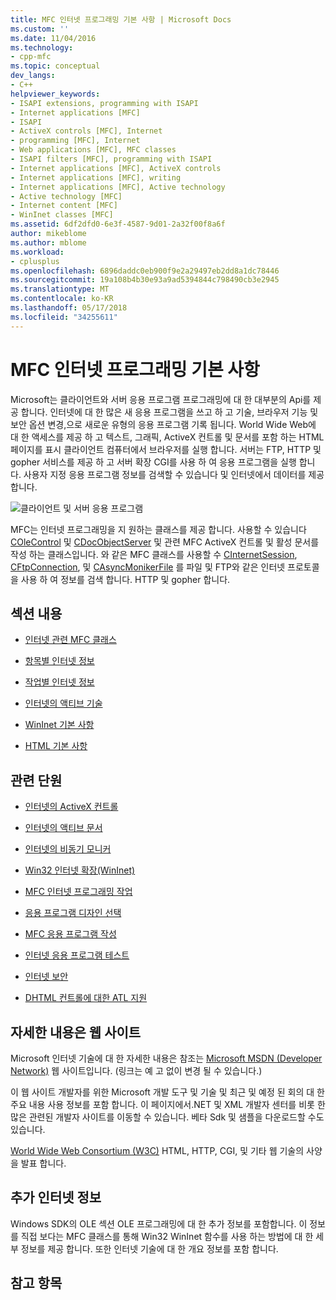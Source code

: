 ```yaml
---
title: MFC 인터넷 프로그래밍 기본 사항 | Microsoft Docs
ms.custom: ''
ms.date: 11/04/2016
ms.technology:
- cpp-mfc
ms.topic: conceptual
dev_langs:
- C++
helpviewer_keywords:
- ISAPI extensions, programming with ISAPI
- Internet applications [MFC]
- ISAPI
- ActiveX controls [MFC], Internet
- programming [MFC], Internet
- Web applications [MFC], MFC classes
- ISAPI filters [MFC], programming with ISAPI
- Internet applications [MFC], ActiveX controls
- Internet applications [MFC], writing
- Internet applications [MFC], Active technology
- Active technology [MFC]
- Internet content [MFC]
- WinInet classes [MFC]
ms.assetid: 6df2dfd0-6e3f-4587-9d01-2a32f00f8a6f
author: mikeblome
ms.author: mblome
ms.workload:
- cplusplus
ms.openlocfilehash: 6896daddc0eb900f9e2a29497eb2dd8a1dc78446
ms.sourcegitcommit: 19a108b4b30e93a9ad5394844c798490cb3e2945
ms.translationtype: MT
ms.contentlocale: ko-KR
ms.lasthandoff: 05/17/2018
ms.locfileid: "34255611"
---
```

# <a name="mfc-internet-programming-basics"></a>MFC 인터넷 프로그래밍 기본 사항
Microsoft는 클라이언트와 서버 응용 프로그램 프로그래밍에 대 한 대부분의 Api를 제공 합니다. 인터넷에 대 한 많은 새 응용 프로그램을 쓰고 하 고 기술, 브라우저 기능 및 보안 옵션 변경,으로 새로운 유형의 응용 프로그램 기록 됩니다. World Wide Web에 대 한 액세스를 제공 하 고 텍스트, 그래픽, ActiveX 컨트롤 및 문서를 포함 하는 HTML 페이지를 표시 클라이언트 컴퓨터에서 브라우저를 실행 합니다. 서버는 FTP, HTTP 및 gopher 서비스를 제공 하 고 서버 확장 CGI를 사용 하 여 응용 프로그램을 실행 합니다. 사용자 지정 응용 프로그램 정보를 검색할 수 있습니다 및 인터넷에서 데이터를 제공 합니다.  
  
 ![클라이언트 및 서버 응용 프로그램](../mfc/media/vc38bq1.gif "vc38bq1")  
  
 MFC는 인터넷 프로그래밍을 지 원하는 클래스를 제공 합니다. 사용할 수 있습니다 [COleControl](../mfc/reference/colecontrol-class.md) 및 [CDocObjectServer](../mfc/reference/cdocobjectserver-class.md) 및 관련 MFC ActiveX 컨트롤 및 활성 문서를 작성 하는 클래스입니다. 와 같은 MFC 클래스를 사용할 수 [CInternetSession](../mfc/reference/cinternetsession-class.md), [CFtpConnection](../mfc/reference/cftpconnection-class.md), 및 [CAsyncMonikerFile](../mfc/reference/casyncmonikerfile-class.md) 를 파일 및 FTP와 같은 인터넷 프로토콜을 사용 하 여 정보를 검색 합니다. HTTP 및 gopher 합니다.  
  
## <a name="in-this-section"></a>섹션 내용  
  
-   [인터넷 관련 MFC 클래스](../mfc/internet-related-mfc-classes.md)  
  
-   [항목별 인터넷 정보](../mfc/internet-information-by-topic.md)  
  
-   [작업별 인터넷 정보](../mfc/internet-information-by-task.md)  
  
-   [인터넷의 액티브 기술](../mfc/active-technology-on-the-internet.md)  
  
-   [WinInet 기본 사항](../mfc/wininet-basics.md)  
  
-   [HTML 기본 사항](../mfc/html-basics.md)  
  
## <a name="related-sections"></a>관련 단원  
  
-   [인터넷의 ActiveX 컨트롤](../mfc/activex-controls-on-the-internet.md)  
  
-   [인터넷의 액티브 문서](../mfc/active-documents-on-the-internet.md)  
  
-   [인터넷의 비동기 모니커](../mfc/asynchronous-monikers-on-the-internet.md)  
  
-   [Win32 인터넷 확장(WinInet)](../mfc/win32-internet-extensions-wininet.md)  
  
-   [MFC 인터넷 프로그래밍 작업](../mfc/mfc-internet-programming-tasks.md)  
  
-   [응용 프로그램 디자인 선택](../mfc/application-design-choices.md)  
  
-   [MFC 응용 프로그램 작성](../mfc/writing-mfc-applications.md)  
  
-   [인터넷 응용 프로그램 테스트](../mfc/testing-internet-applications.md)  
  
-   [인터넷 보안](../mfc/internet-security-cpp.md)  
  
-   [DHTML 컨트롤에 대한 ATL 지원](../atl/atl-support-for-dhtml-controls.md)  
  
##  <a name="_core_web_sites_for_more_information"></a> 자세한 내용은 웹 사이트  
 Microsoft 인터넷 기술에 대 한 자세한 내용은 참조는 [Microsoft MSDN (Developer Network)](http://go.microsoft.com/fwlink/p/?linkid=56322) 웹 사이트입니다. (링크는 예 고 없이 변경 될 수 있습니다.)  
  
 이 웹 사이트 개발자를 위한 Microsoft 개발 도구 및 기술 및 최근 및 예정 된 회의 대 한 주요 내용 사용 정보를 포함 합니다. 이 페이지에서.NET 및 XML 개발자 센터를 비롯 한 많은 관련된 개발자 사이트를 이동할 수 있습니다. 베타 Sdk 및 샘플을 다운로드할 수도 있습니다.  
  
 [World Wide Web Consortium (W3C)](http://go.microsoft.com/fwlink/p/?linkid=37125) HTML, HTTP, CGI, 및 기타 웹 기술의 사양을 발표 합니다.  
  
##  <a name="_core_more_internet_help"></a> 추가 인터넷 정보  
 Windows SDK의 OLE 섹션 OLE 프로그래밍에 대 한 추가 정보를 포함합니다. 이 정보를 직접 보다는 MFC 클래스를 통해 Win32 WinInet 함수를 사용 하는 방법에 대 한 세부 정보를 제공 합니다. 또한 인터넷 기술에 대 한 개요 정보를 포함 합니다.  
  
## <a name="see-also"></a>참고 항목  



